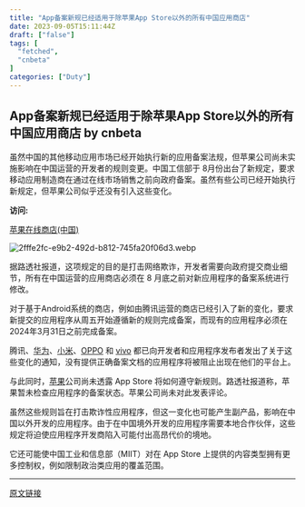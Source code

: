 ```yaml
---
title: "App备案新规已经适用于除苹果App Store以外的所有中国应用商店"
date: 2023-09-05T15:11:44Z
draft: ["false"]
tags: [
  "fetched",
  "cnbeta"
]
categories: ["Duty"]
---
```

App备案新规已经适用于除苹果App Store以外的所有中国应用商店 by cnbeta
------
<div style="margin-top:10px" class="content" id="artibody"><p>虽然中国的其他移动应用市场已经开始执行新的应用备案法规，但苹果公司尚未实施影响在中国运营的开发者的规则变更。中国工信部于 8月份出台了新规定，要求移动应用制造商在通过在线市场销售之前向政府备案。虽然有些公司已经开始执行新规定，但苹果公司似乎还没有引入这些变化。</p><div class="article-topic"><p><strong>访问:</strong></p><p><a target="_blank" href="https://apple.pvxt.net/c/1251234/435400/7639">苹果在线商店(中国)</a></p></div><p><img src="https://static.cnbetacdn.com/article/2023/0905/857908e3f6b236d.webp" title="" alt="2fffe2fc-e9b2-492d-b812-745fa20f06d3.webp"></p><p>据路透社报道，这项规定的目的是打击网络欺诈，开发者需要向政府提交商业细节，所有在中国运营的应用商店必须在 8 月底之前对新应用程序的备案系统进行修改。</p><p>对于基于Android系统的商店，例如由腾讯运营的商店已经引入了新的变化，要求新提交的应用程序从周五开始遵循新的规则完成备案，而现有的应用程序必须在2024年3月31日之前完成备案。</p><p>腾讯、<a data-link="1" href="https://c.duomai.com/track.php?k=WP0ZSPklWdlZyN4MTPklWYmYDO5IDNy0DZp9VZ0l2cmYiRyUSbvNmLsxWYtZnL3d3dGJTJGJTJBNTJzBHd0h" target="_blank">华为</a>、<a data-link="1" href="https://c.duomai.com/track.php?site_id=242986&amp;aid=450&amp;euid=&amp;t=http%3A%2F%2Fwww.mi.com%2F" target="_blank">小米</a>、<a data-link="1" href="https://c.duomai.com/track.php?site_id=242986&amp;euid=&amp;t=https://oppo.jd.com/" target="_blank">OPPO</a> 和 <a data-link="1" href="https://c.duomai.com/track.php?site_id=242986&amp;euid=&amp;t=https://vivo.jd.com/" target="_blank">vivo</a> 都已向开发者和应用程序发布者发出了关于这些变化的通知，没有提供正确备案文档的应用程序将被阻止出现在他们的平台上。</p><p>与此同时，<a data-link="1" href="https://apple.pvxt.net/c/1251234/435400/7639?u=https%3A%2F%2Fwww.apple.com%2Fcn%2Fmusic%2F" target="_blank">苹果</a>公司尚未透露 App Store 将如何遵守新规则。路透社报道称，苹果暂未检查应用程序的备案状态。苹果公司尚未对此发表评论。</p><p>虽然这些规则旨在打击欺诈性应用程序，但这一变化也可能产生副产品，影响在中国以外开发的应用程序。由于在中国境外开发的应用程序需要本地合作伙伴，这些规定将迫使应用程序开发商陷入可能付出高昂代价的境地。</p><p>它还可能使中国工业和信息部（MIIT）对在 App Store 上提供的内容类型拥有更多控制权，例如限制政治类应用的覆盖范围。</p></div>  
<hr>
<a href="https://m.cnbeta.com.tw/wap/view/1381601.htm",target="_blank" rel="noopener noreferrer">原文链接</a>
